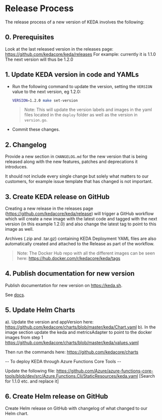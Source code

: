 # Release Process

The release process of a new version of KEDA involves the following: 

## 0. Prerequisites

Look at the last released version in the releases page: https://github.com/kedacore/keda/releases
For example: currently it is 1.1.0
The next version will thus be 1.2.0

## 1. Update KEDA version in code and YAMLs

* Run the following command to update the version, setting the `VERSION` value to the next version, eg 1.2.0:
    ```bash
    VERSION=1.2.0 make set-version
    ```
    > Note: This will update the version labels and images in the yaml files located in the `deploy` folder as well as the version in `version.go`.
* Commit these changes.

## 2. Changelog

Provide a new section in `CHANGELOG.md` for the new version that is being released along with the new features, patches and deprecations it introduces. 

It should not include every single change but solely what matters to our customers, for example issue template that has changed is not important.

## 3. Create KEDA release on GitHub

Creating a new release in the releases page (https://github.com/kedacore/keda/release) will trigger a GitHub workflow which will create a new image with the latest code and tagged with the next version (in this example 1.2.0) and also change the latest tag to point to this image as well. 

Archives (.zip and .tar.gz) containing KEDA Deployment YAML files are also automatically created and attached to the Release as part of the workflow.

> Note: The Docker Hub repo with all the different images can be seen here: https://hub.docker.com/r/kedacore/keda/tags

## 4. Publish documentation for new version

Publish documentation for new version on https://keda.sh.

See [docs](https://github.com/kedacore/keda-docs#publishing-a-new-version).

## 5. Update Helm Charts

a). Update the version and appVersion here:  https://github.com/kedacore/charts/blob/master/keda/Chart.yaml 
b). In the image section update the keda and metricsAdapter to point to the docker images from step 1 https://github.com/kedacore/charts/blob/master/keda/values.yaml

Then run the commands here: https://github.com/kedacore/charts

-- To deploy KEDA through Azure Functions Core Tools --

Update the following file: 
https://github.com/Azure/azure-functions-core-tools/blob/dev/src/Azure.Functions.Cli/StaticResources/keda.yaml
[Search for 1.1.0 etc. and replace it]

## 6. Create Helm release on GitHub

Create Helm release on GitHub with changelog of what changed to our Helm chart.
